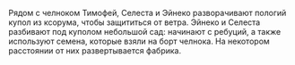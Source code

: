 Рядом с челноком Тимофей, Селеста и Эйнеко разворачивают пологий купол из ксорума, чтобы защититься от ветра. Эйнеко и Селеста разбивают под куполом небольшой сад: начинают с ребуций, а также используют семена, которые взяли на борт челнока. На некотором расстоянии от них развертывается фабрика.